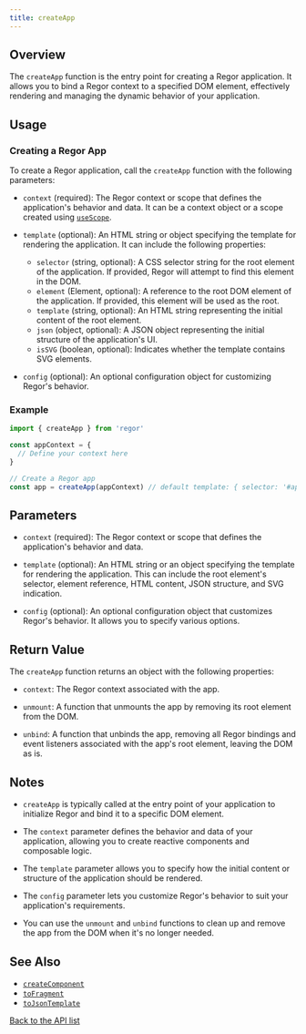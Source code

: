 ```yaml
---
title: createApp
---
```


## Overview

The `createApp` function is the entry point for creating a Regor application. It allows you to bind a Regor context to a specified DOM element, effectively rendering and managing the dynamic behavior of your application.

## Usage

### Creating a Regor App

To create a Regor application, call the `createApp` function with the following parameters:

- `context` (required): The Regor context or scope that defines the application's behavior and data. It can be a context object or a scope created using [`useScope`](#useScope).

- `template` (optional): An HTML string or object specifying the template for rendering the application. It can include the following properties:

  - `selector` (string, optional): A CSS selector string for the root element of the application. If provided, Regor will attempt to find this element in the DOM.
  - `element` (Element, optional): A reference to the root DOM element of the application. If provided, this element will be used as the root.
  - `template` (string, optional): An HTML string representing the initial content of the root element.
  - `json` (object, optional): A JSON object representing the initial structure of the application's UI.
  - `isSVG` (boolean, optional): Indicates whether the template contains SVG elements.

- `config` (optional): An optional configuration object for customizing Regor's behavior.

### Example

```ts
import { createApp } from 'regor'

const appContext = {
  // Define your context here
}

// Create a Regor app
const app = createApp(appContext) // default template: { selector: '#app'}
```

## Parameters

- `context` (required): The Regor context or scope that defines the application's behavior and data.

- `template` (optional): An HTML string or an object specifying the template for rendering the application. This can include the root element's selector, element reference, HTML content, JSON structure, and SVG indication.

- `config` (optional): An optional configuration object that customizes Regor's behavior. It allows you to specify various options.

## Return Value

The `createApp` function returns an object with the following properties:

- `context`: The Regor context associated with the app.

- `unmount`: A function that unmounts the app by removing its root element from the DOM.

- `unbind`: A function that unbinds the app, removing all Regor bindings and event listeners associated with the app's root element, leaving the DOM as is.

## Notes

- `createApp` is typically called at the entry point of your application to initialize Regor and bind it to a specific DOM element.

- The `context` parameter defines the behavior and data of your application, allowing you to create reactive components and composable logic.

- The `template` parameter allows you to specify how the initial content or structure of the application should be rendered.

- The `config` parameter lets you customize Regor's behavior to suit your application's requirements.

- You can use the `unmount` and `unbind` functions to clean up and remove the app from the DOM when it's no longer needed.

## See Also

- [`createComponent`](/api/createComponent)
- [`toFragment`](/api/toFragment)
- [`toJsonTemplate`](/api/toJsonTemplate)

[Back to the API list](/api/)
